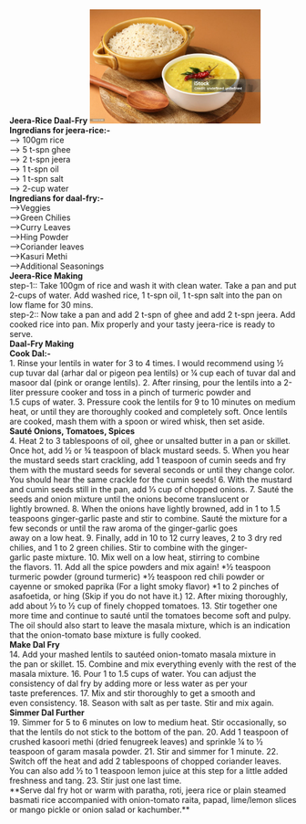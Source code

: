 <!DOCTYPE html>
<html lang="en">
<head>
   <b> Jeera-Rice Daal-Fry</b>
</head>
<body>
    <img src="jeera-rice.jpeg"
    width="300px" height="200px">
    <b> Ingredians for jeera-rice:- </b>
   <br>--> 100gm rice 
   <br>--> 5 t-spn ghee 
   <br>--> 2 t-spn jeera 
   <br>--> 1 t-spn oil
   <br>--> 1 t-spn salt
   <br>--> 2-cup water
   <br>
   <b> Ingredians for daal-fry:- </b>
   <br>-->Veggies
   <br>-->Green Chilies
   <br>-->Curry Leaves
   <br>-->Hing Powder
   <br>-->Coriander leaves
   <br>-->Kasuri Methi
   <br>-->Additional Seasonings
   <br>
   <b>Jeera-Rice Making</b>
      <br>
                step-1:: Take 100gm of rice and wash it with clean water. Take a pan and put 2-cups of water. Add washed rice, 1 t-spn oil, 1  t-spn salt into the pan on low flame for 30 mins. <br>
                step-2:: Now take a pan and add 2 t-spn of ghee and add 2 t-spn jeera. Add cooked rice into pan. Mix properly and your tasty jeera-rice is ready to serve.
      <br>
   <b>Daal-Fry Making</b>
      <br>
            <b>Cook Dal:-</b> 
               <br>
               1. Rinse your lentils in water for 3 to 4 times. I would recommend using ½ cup tuvar dal (arhar dal or pigeon pea lentils) or ¼ cup each of tuvar dal and masoor dal (pink or orange lentils).
               2. After rinsing, pour the lentils into a 2-liter pressure cooker and toss in a pinch of turmeric powder and 1.5 cups of water.
               3. Pressure cook the lentils for 9 to 10 minutes on medium heat, or until they are thoroughly cooked and completely soft. Once lentils are cooked, mash them with a spoon or wired whisk, then set aside.
      <br>   
            <b>Sauté Onions, Tomatoes, Spices</b>
              <br>
               4. Heat 2 to 3 tablespoons of oil, ghee or unsalted butter in a pan or skillet. Once hot, add ½ or ¾ teaspoon of black mustard seeds.
               5. When you hear the mustard seeds start crackling, add 1 teaspoon of cumin seeds and fry them with the mustard seeds for several seconds or until they change color. You should hear the same crackle for the cumin seeds!
               6. With the mustard and cumin seeds still in the pan, add ⅓ cup of chopped onions.
               7. Sauté the seeds and onion mixture until the onions become translucent or lightly browned.
               8. When the onions have lightly browned, add in 1 to 1.5 teaspoons ginger-garlic paste and stir to combine. Sauté the mixture for a few seconds or until the raw aroma of the ginger-garlic goes away on a low heat.
               9. Finally, add in 10 to 12 curry leaves, 2 to 3 dry red chilies, and 1 to 2 green chilies. Stir to combine with the ginger-garlic paste mixture.
               10. Mix well on a low heat, stirring to combine the flavors. 
               11. Add all the spice powders and mix again!
               *½ teaspoon turmeric powder (ground turmeric)
               *½ teaspoon red chili powder or cayenne or smoked paprika (For a light smoky flavor)
               *1 to 2 pinches of asafoetida, or hing (Skip if you do not have it.)
               12. After mixing thoroughly, add about ⅓ to ½ cup of finely chopped tomatoes.
               13. Stir together one more time and continue to sauté until the tomatoes become soft and pulpy.
               The oil should also start to leave the masala mixture, which is an indication that the onion-tomato base mixture is fully cooked.
      <br>
            <b>Make Dal Fry</b>
               <br>
               14. Add your mashed lentils to sautéed onion-tomato masala mixture in the pan or skillet.
               15. Combine and mix everything evenly with the rest of the masala mixture.
               16. Pour 1 to 1.5 cups of water. You can adjust the consistency of dal fry by adding more or less water as per your taste preferences.
               17. Mix and stir thoroughly to get a smooth and even consistency.
               18. Season with salt as per taste. Stir and mix again.
      <br>
            <b>Simmer Dal Further</b>
               <br>
               19. Simmer for 5 to 6 minutes on low to medium heat. Stir occasionally, so that the lentils do not stick to the bottom of the pan.
               20. Add 1 teaspoon of crushed kasoori methi (dried fenugreek leaves) and sprinkle ¼ to ½ teaspoon of garam masala powder.
               21. Stir and simmer for 1 minute.
               22. Switch off the heat and add 2 tablespoons of chopped coriander leaves. You can also add ½ to 1 teaspoon lemon juice at this step for a little added freshness and tang.
               23. Stir just one last time.
      <br>
               **Serve dal fry hot or warm with paratha, roti, jeera rice or plain steamed basmati rice accompanied with onion-tomato raita, papad, lime/lemon slices or mango pickle or onion salad or kachumber.**
</body>
</html>